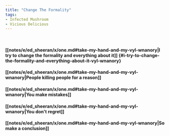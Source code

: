 ```yaml
---
title: "Change The Formality"
tags:
- Infected Mushroom
- Vicious Delicious
---
```

&nbsp;
#### [[notes/e/ed_sheeran/x/one.md#take-my-hand-and-my-vyl-wnanory|I try to change the formality and everything about it]] {#i-try-to-change-the-formality-and-everything-about-it-vyl-wnanory}
#### [[notes/e/ed_sheeran/x/one.md#take-my-hand-and-my-vyl-wnanory|People killing people for a reason]]
#### [[notes/e/ed_sheeran/x/one.md#take-my-hand-and-my-vyl-wnanory|You make mistakes]]
#### [[notes/e/ed_sheeran/x/one.md#take-my-hand-and-my-vyl-wnanory|You don't regret]]
#### [[notes/e/ed_sheeran/x/one.md#take-my-hand-and-my-vyl-wnanory|So make a conclusion]]
